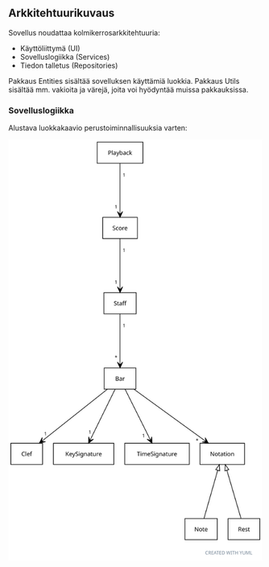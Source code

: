 ## Arkkitehtuurikuvaus

Sovellus noudattaa kolmikerrosarkkitehtuuria:
- Käyttöliittymä (UI)
- Sovelluslogiikka (Services)
- Tiedon talletus (Repositories)

Pakkaus Entities sisältää sovelluksen käyttämiä luokkia. Pakkaus Utils sisältää mm. vakioita ja värejä, joita voi hyödyntää muissa pakkauksissa.

### Sovelluslogiikka
Alustava luokkakaavio perustoiminnallisuuksia varten:

![luokkakaavio](https://github.com/yuzamonkey/ot-harjoitustyo/blob/main/dokumentaatio/kuvat/class_diagram.svg?raw=true)